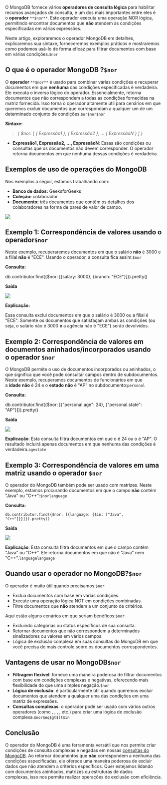 O MongoDB fornece vários **operadores de consulta lógica** para habilitar recursos avançados de consulta, e um dos mais importantes entre eles é o **operador** `**$nor**`. Este operador executa uma operação NOR lógica, permitindo encontrar documentos que **não** atendem às condições especificadas em várias expressões.

Neste artigo, exploraremos o operador MongoDB em detalhes, explicaremos sua sintaxe, forneceremos exemplos práticos e mostraremos como podemos usá-lo de forma eficaz para filtrar documentos com base em várias condições.`$nor`

## O que é o operador MongoDB ?`$nor`

O **operador** `**$nor**` é usado para combinar várias condições e recuperar documentos em que **nenhuma** das condições especificadas é verdadeira. Ele executa o inverso lógico do operador. Essencialmente, retorna documentos que não correspondem a todas as condições fornecidas na matriz fornecida. Isso torna o operador altamente útil para cenários em que queremos excluir documentos que correspondam a qualquer um de um determinado conjunto de condições.`$or$nor$nor`

**Sintaxe:**

> _{ $nor: [ { Expressão1 }, { Expressão2 }, ... { ExpressãoN } ] }_

- **Expressão1, Expressão2, ..., ExpressãoN**: Essas são condições ou consultas que os documentos não devem corresponder. O operador retorna documentos em que nenhuma dessas condições é verdadeira.

## Exemplos de uso de operações do MongoDB

Nos exemplos a seguir, estamos trabalhando com:

- **Banco de dados:** GeeksforGeeks
- **Coleção:** colaborador
- **Documento:** três documentos que contêm os detalhes dos colaboradores na forma de pares de valor de campo.

![](https://media.geeksforgeeks.org/wp-content/uploads/20200327221339/comp-database1.jpg)

## Exemplo 1: Correspondência de valores usando o operador`$nor`

Neste exemplo, recuperaremos documentos em que o salário **não** é 3000 e a filial **não** é "ECE". Usando o operador, a consulta fica assim:`$nor`

**Consulta:**

db.contributor.find({$nor: [{salary: 3000}, {branch: "ECE"}]}).pretty()

**Saída**

![](https://media.geeksforgeeks.org/wp-content/uploads/20200328181526/nor-example-1.jpg)

**Explicação:**

Essa consulta exclui documentos em que o salário é 3000 ou a filial é "ECE". Somente os documentos que satisfaçam ambas as condições (ou seja, o salário não é 3000 **e** a agência não é "ECE") serão devolvidos.

## Exemplo 2: Correspondência de valores em documentos aninhados/incorporados usando o operador `$nor`

O MongoDB permite o uso de documentos incorporados ou aninhados, o que significa que você pode consultar campos dentro de subdocumentos. Neste exemplo, recuperamos documentos de funcionários em que a **idade** **não** é 24 e o **estado** **não** é "AP" no subdocumento:`personal`

**Consulta:**

db.contributor.find({$nor: [{"personal.age": 24},
                            {"personal.state": "AP"}]}).pretty()

**Saída**

![](https://media.geeksforgeeks.org/wp-content/uploads/20200328182138/nor-example-2.jpg)

**Explicação**: Esta consulta filtra documentos em que o é 24 ou o é "AP". O resultado incluirá apenas documentos em que nenhuma das condições é verdadeira.`agestate`

## Exemplo 3: Correspondência de valores em uma matriz usando o operador `$nor`

O operador do MongoDB também pode ser usado com matrizes. Neste exemplo, estamos procurando documentos em que o campo **não** contém "Java" ou "C++":`$norlanguage`

**Consulta:**

```
db.contributor.find({$nor: [{language: {$in: ["Java", "C++"]}}]}).pretty()
```

**Saída**

![](https://media.geeksforgeeks.org/wp-content/uploads/20200328182534/nor-example-3.jpg)

**Explicação**: Esta consulta filtra documentos em que o campo contém "Java" ou "C++". Ele retorna documentos em que não é "Java" nem "C++".`languagelanguage`

## Quando usar o operador no MongoDB?`$nor`

O operador é muito útil quando precisamos:`$nor`

- Exclua documentos com base em várias condições.
- Execute uma operação lógica NOT em condições combinadas.
- Filtre documentos que **não** atendem a um conjunto de critérios.

Aqui estão alguns cenários em que seriam benéficos:`$nor`

- Excluindo categorias ou status específicos de sua consulta.
- Retornar documentos que não correspondem a determinados sinalizadores ou valores em vários campos.
- Lógica de exclusão complexa em suas consultas do MongoDB em que você precisa de mais controle sobre os documentos correspondentes.

## Vantagens de usar no MongoDB`$nor`

- **Filtragem flexível**: fornece uma maneira poderosa de filtrar documentos com base em condições complexas e negativas, oferecendo mais flexibilidade do que uma simples negação.`$nor`
- **Lógica de exclusão**: é particularmente útil quando queremos excluir documentos que atendem a qualquer uma das condições em uma matriz de expressões.
- **Consultas complexas**: o operador pode ser usado com vários outros operadores (como , , , , etc.) para criar uma lógica de exclusão complexa.`$nor$eq$gt$lt$in`

## Conclusão

O operador do MongoDB é uma ferramenta versátil que nos permite criar condições de consulta complexas e negadas em nossas [consultas do MongoDB](https://www.geeksforgeeks.org/what-is-a-mongodb-query/). Ao retornar documentos que **não** correspondem a nenhuma das condições especificadas, ele oferece uma maneira poderosa de excluir dados que não atendem a critérios específicos. Quer estejamos lidando com documentos aninhados, matrizes ou estruturas de dados complexas, isso nos permite realizar operações de exclusão com eficiência.